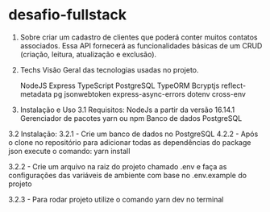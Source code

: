 # desafio-fullstack

1. Sobre
  criar um cadastro de clientes que poderá conter muitos contatos associados. Essa API fornecerá as funcionalidades básicas de um CRUD (criação, leitura, atualização e exclusão).

2. Techs
  Visão Geral das tecnologias usadas no projeto.

    NodeJS
    Express
    TypeScript
    PostgreSQL
    TypeORM
    Bcryptjs
    reflect-metadata
    pg
    jsonwebtoken
    express-async-errors
    dotenv
    cross-env

3. Instalação e Uso
3.1 Requisitos:
    NodeJs a partir da versão 16.14.1
    Gerenciador de pacotes yarn ou npm
    Banco de dados PostgreSQL
    
3.2 Instalação:
3.2.1 - Crie um banco de dados no PostgreSQL 4.2.2 - Após o clone no repositório para adicionar todas as dependências do package json execute o comando: yarn install

3.2.2 - Crie um arquivo na raiz do projeto chamado .env e faça as configurações das variáveis de ambiente com base no .env.example do projeto

3.2.3 - Para rodar projeto utilize o comando yarn dev no terminal
